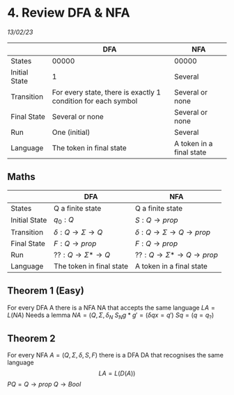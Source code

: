# 4. Review DFA & NFA
_13/02/23_


|               | DFA                                                           | NFA                      |
| ------------- | ------------------------------------------------------------- | ------------------------ |
| States        | 00000                                                         | 00000                    |
| Initial State | 1                                                             | Several                  |
| Transition    | For every state, there is exactly 1 condition for each symbol | Several or none          |
| Final State   | Several or none                                               | Several or none          |
| Run           | One (initial)                                                 | Several                  |
| Language      | The token in final state                                      | A token in a final state |

## Maths
|               | DFA                      | NFA                      |
| ------------- | ------------------------ | ------------------------ |
| States        | Q a finite state         | Q a finite state         |
| Initial State | $q_0:Q$                  | $S : Q\to prop$          |
| Transition    | $δ:Q\to\Sigma\to Q$      | $δ:Q\to\Sigma\to Q \to prop$ |
| Final State   | $F:Q\to prop$            | $F:Q\to prop$            |
| Run           | $??:Q\to\Sigma*\to Q$            | $??:Q\to\Sigma*\to Q \to prop$                  |
| Language      | The token in final state | A token in a final state |


## Theorem 1 (Easy)

For every DFA A there is a NFA  NA that accepts the same language
$LA=L(NA)$
Needs a lemma
$NA = (Q,\Sigma,δ_N$
$S_N g * g' = (δqx=q')$
$S q = (q=q_?)$

## Theorem 2
For every NFA $A=(Q,\Sigma,δ,S,F)$ there is a DFA DA that recognises the same language
$$LA=L(D(A))$$
$PQ=Q\to prop ~ Q\to Bool$
